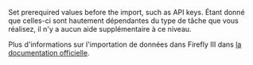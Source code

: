 Set prerequired values before the import, such as API keys. Étant donné que celles-ci sont hautement dépendantes du type de tâche que vous réalisez, il n'y a aucun aide supplémentaire à ce niveau.

Plus d'informations sur l'importation de données dans Firefly III dans [la documentation officielle](https://firefly-iii.readthedocs.io/en/latest/).